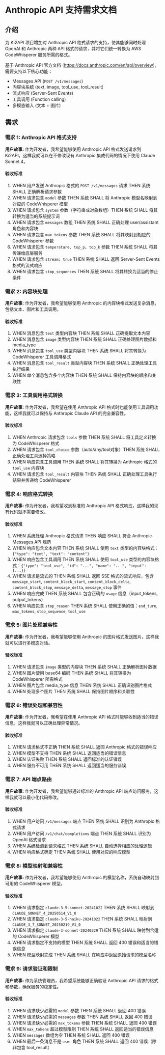 # Anthropic API 支持需求文档

## 介绍

为 Ki2API 项目增加对 Anthropic API 格式请求的支持，使其能够同时处理 OpenAI 和 Anthropic 两种 API 格式的请求，并将它们统一转换为 AWS CodeWhisperer 服务所需的格式。

基于 Anthropic API 官方文档 (https://docs.anthropic.com/en/api/overview)，需要支持以下核心功能：
- Messages API (`POST /v1/messages`)
- 内容块系统 (text, image, tool_use, tool_result)
- 流式响应 (Server-Sent Events)
- 工具调用 (Function calling)
- 多模态输入 (文本 + 图片)

## 需求

### 需求 1: Anthropic API 格式支持

**用户故事:** 作为开发者，我希望能够使用 Anthropic API 格式发送请求到 Ki2API，这样我就可以在不修改现有 Anthropic 集成代码的情况下使用 Claude Sonnet 4。

#### 验收标准

1. WHEN 用户发送 Anthropic 格式的 `POST /v1/messages` 请求 THEN 系统 SHALL 正确解析请求参数
2. WHEN 请求包含 `model` 参数 THEN 系统 SHALL 将 Anthropic 模型名映射到对应的 CodeWhisperer 模型
3. WHEN 请求包含 `system` 参数（字符串或对象数组）THEN 系统 SHALL 将其转换为适当的系统提示词
4. WHEN 请求包含 `messages` 数组 THEN 系统 SHALL 正确处理 user/assistant 角色和内容块
5. WHEN 请求包含 `max_tokens` 参数 THEN 系统 SHALL 将其映射到相应的 CodeWhisperer 参数
6. WHEN 请求包含 `temperature`、`top_p`、`top_k` 参数 THEN 系统 SHALL 将其传递给底层服务
7. WHEN 请求包含 `stream: true` THEN 系统 SHALL 返回 Server-Sent Events 格式的流式响应
8. WHEN 请求包含 `stop_sequences` THEN 系统 SHALL 将其转换为适当的停止条件

### 需求 2: 内容块处理

**用户故事:** 作为开发者，我希望能够使用 Anthropic 的内容块格式发送复杂消息，包括文本、图片和工具调用。

#### 验收标准

1. WHEN 消息包含 `text` 类型内容块 THEN 系统 SHALL 正确提取文本内容
2. WHEN 消息包含 `image` 类型内容块 THEN 系统 SHALL 正确处理图片数据和 media_type
3. WHEN 消息包含 `tool_use` 类型内容块 THEN 系统 SHALL 将其转换为 CodeWhisperer 工具调用格式
4. WHEN 消息包含 `tool_result` 类型内容块 THEN 系统 SHALL 正确处理工具执行结果
5. WHEN 单个消息包含多个内容块 THEN 系统 SHALL 保持内容块的顺序和关联性

### 需求 3: 工具调用格式转换

**用户故事:** 作为开发者，我希望在使用 Anthropic API 格式时也能使用工具调用功能，这样我就可以保持与 Anthropic Claude API 的完全兼容性。

#### 验收标准

1. WHEN Anthropic 请求包含 `tools` 参数 THEN 系统 SHALL 将工具定义转换为 CodeWhisperer 格式
2. WHEN 请求包含 `tool_choice` 参数（auto/any/tool对象）THEN 系统 SHALL 正确处理工具选择策略
3. WHEN 响应包含工具调用 THEN 系统 SHALL 将其转换为 Anthropic 格式的 `tool_use` 内容块
4. WHEN 请求包含 `tool_result` 内容块 THEN 系统 SHALL 正确处理工具执行结果并传递给 CodeWhisperer

### 需求 4: 响应格式转换

**用户故事:** 作为开发者，我希望收到标准的 Anthropic API 格式响应，这样我的现有代码就不需要修改。

#### 验收标准

1. WHEN 系统处理 Anthropic 格式请求 THEN 响应 SHALL 符合 Anthropic Messages API 规范
2. WHEN 响应包含文本内容 THEN 系统 SHALL 使用 `text` 类型的内容块格式：`{"type": "text", "text": "content"}`
3. WHEN 响应包含工具调用 THEN 系统 SHALL 使用 `tool_use` 类型的内容块格式：`{"type": "tool_use", "id": "...", "name": "...", "input": {...}}`
4. WHEN 请求是流式的 THEN 系统 SHALL 返回 SSE 格式的流式响应，包含 `message_start`, `content_block_start`, `content_block_delta`, `content_block_stop`, `message_delta`, `message_stop` 事件
5. WHEN 响应完成 THEN 系统 SHALL 包含正确的 `usage` 信息（input_tokens, output_tokens）
6. WHEN 响应包含 `stop_reason` THEN 系统 SHALL 使用正确的值：`end_turn`, `max_tokens`, `stop_sequence`, `tool_use`

### 需求 5: 图片处理兼容性

**用户故事:** 作为开发者，我希望能够使用 Anthropic 的图片格式发送图片，这样我就可以进行多模态对话。

#### 验收标准

1. WHEN 请求包含 `image` 类型的内容块 THEN 系统 SHALL 正确解析图片数据
2. WHEN 图片使用 base64 编码 THEN 系统 SHALL 将其转换为 CodeWhisperer 所需格式
3. WHEN 图片包含 media_type 信息 THEN 系统 SHALL 正确识别图片格式
4. WHEN 处理多个图片 THEN 系统 SHALL 保持图片顺序和关联性

### 需求 6: 错误处理和兼容性

**用户故事:** 作为开发者，我希望在使用 Anthropic API 格式时能够收到适当的错误信息，这样我就可以正确处理异常情况。

#### 验收标准

1. WHEN 请求格式不正确 THEN 系统 SHALL 返回 Anthropic 格式的错误响应
2. WHEN 模型不支持 THEN 系统 SHALL 返回适当的错误信息
3. WHEN 认证失败 THEN 系统 SHALL 返回标准的认证错误
4. WHEN 服务不可用 THEN 系统 SHALL 返回适当的服务错误

### 需求 7: API 端点路由

**用户故事:** 作为开发者，我希望能够通过标准的 Anthropic API 端点访问服务，这样我就可以最小化代码修改。

#### 验收标准

1. WHEN 用户访问 `/v1/messages` 端点 THEN 系统 SHALL 识别为 Anthropic 格式请求
2. WHEN 用户访问 `/v1/chat/completions` 端点 THEN 系统 SHALL 识别为 OpenAI 格式请求
3. WHEN 系统检测到请求格式 THEN 系统 SHALL 自动选择相应的处理逻辑
4. WHEN 响应格式确定 THEN 系统 SHALL 使用对应的响应模型

### 需求 8: 模型映射和兼容性

**用户故事:** 作为开发者，我希望能够使用 Anthropic 的模型名称，系统自动映射到可用的 CodeWhisperer 模型。

#### 验收标准

1. WHEN 请求指定 `claude-3-5-sonnet-20241022` THEN 系统 SHALL 映射到 `CLAUDE_SONNET_4_20250514_V1_0`
2. WHEN 请求指定 `claude-3-5-haiku-20241022` THEN 系统 SHALL 映射到 `CLAUDE_3_7_SONNET_20250219_V1_0`
3. WHEN 请求指定 `claude-3-sonnet-20240229` THEN 系统 SHALL 映射到合适的 CodeWhisperer 模型
4. WHEN 请求指定不支持的模型 THEN 系统 SHALL 返回 400 错误和适当的错误信息
5. WHEN 模型映射完成 THEN 系统 SHALL 在响应中返回原始请求的模型名称

### 需求 9: 请求验证和限制

**用户故事:** 作为系统管理员，我希望系统能够正确验证 Anthropic API 请求的格式和参数，确保服务的稳定性。

#### 验收标准

1. WHEN 请求缺少必需的 `model` 参数 THEN 系统 SHALL 返回 400 错误
2. WHEN 请求缺少必需的 `messages` 参数 THEN 系统 SHALL 返回 400 错误  
3. WHEN 请求缺少必需的 `max_tokens` 参数 THEN 系统 SHALL 返回 400 错误
4. WHEN `max_tokens` 超过模型限制 THEN 系统 SHALL 返回适当的错误信息
5. WHEN `messages` 数组为空 THEN 系统 SHALL 返回 400 错误
6. WHEN 最后一条消息不是 `user` 角色 THEN 系统 SHALL 返回 400 错误（除非包含 tool_result）